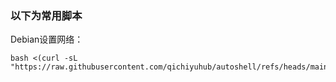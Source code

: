 ### 以下为常用脚本

Debian设置网络：
```
bash <(curl -sL "https://raw.githubusercontent.com/qichiyuhub/autoshell/refs/heads/main/debian_network.sh")
```